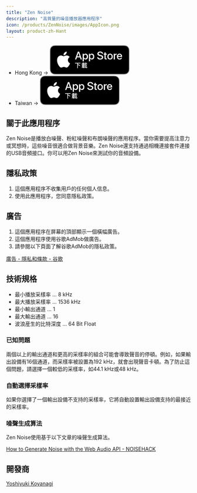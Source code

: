```yaml
---
title: "Zen Noise"
description: "高質量的噪音播放器應用程序"
icon: /products/ZenNoise/images/AppIcon.png
layout: product-zh-Hant
---
```


- Hong Kong → [![Download on the AppStore](/images/AppStoreHKTW.svg)](https://apps.apple.com/hk/app/zen-noise/id1566647727)
- Taiwan → [![Download on the AppStore](/images/AppStoreHKTW.svg)](https://apps.apple.com/tw/app/zen-noise/id1566647727)

## 關于此應用程序

Zen Noise是播放白噪聲、粉紅噪聲和布朗噪聲的應用程序。當你需要提高注意力或冥想時，這些噪音很適合做背景音樂。Zen Noise還支持通過相機連接套件連接的USB音頻接口。你可以用Zen Noise來測試你的音頻設備。

## 隱私政策

1. 這個應用程序不收集用戶的任何個人信息。
2. 使用此應用程序，您同意隱私政策。

## 廣告

1. 這個應用程序在屏幕的頂部顯示一個橫幅廣告。
2. 這個應用程序使用谷歌AdMob做廣告。
3. 請參閱以下頁面了解谷歌AdMob的隱私政策。

[廣告 - 隱私和條款 - 谷歌](https://policies.google.com/technologies/ads?hl=zh-Hant)

## 技術規格

- 最小播放采樣率 ... 8 kHz
- 最大播放采樣率 ... 1536 kHz
- 最小輸出通道 ... 1
- 最大輸出通道 ... 16
- 波浪産生的比特深度 ... 64 Bit Float

### 已知問題


兩個以上的輸出通道和更高的采樣率的組合可能會導致聲音的停頓。例如，如果輸出設備有16個通道，而采樣率被設置為192 kHz，就會出現聲音卡頓。為了防止這個問題，請選擇一個較低的采樣率，如44.1 kHz或48 kHz。

### 自動選擇采樣率


如果你選擇了一個輸出設備不支持的采樣率，它將自動設置輸出設備支持的最接近的采樣率。

### 噪聲生成算法


Zen Noise使用基于以下文章的噪聲生成算法。

[How to Generate Noise with the Web Audio API - NOISEHACK](https://noisehack.com/generate-noise-web-audio-api/)

## 開發商

[Yoshiyuki Koyanagi](https://moutend.github.io/)

